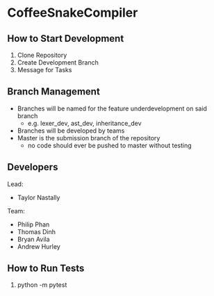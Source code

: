 # CoffeeSnakeCompiler

## How to Start Development

1. Clone Repository
2. Create Development Branch
3. Message for Tasks

## Branch Management

* Branches will be named for the feature underdevelopment on said branch
  * e.g. lexer_dev, ast_dev, inheritance_dev
* Branches will be developed by teams
* Master is the submission branch of the repository
  * no code should ever be pushed to master without testing

## Developers

Lead: 
* Taylor Nastally

Team:
* Philip Phan
* Thomas Dinh
* Bryan Avila
* Andrew Hurley

## How to Run Tests

1. python -m pytest
